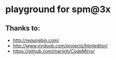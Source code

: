 # playground for spm@3x

## Thanks to:

- http://requirebin.com/
- http://www.mrdoob.com/projects/htmleditor/
- https://github.com/marijnh/CodeMirror
